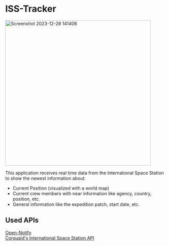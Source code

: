 <h1>ISS-Tracker</h1>
<img width="458" alt="Screenshot 2023-12-28 141406" src="https://github.com/j-schall/ISS-Tracker/assets/122560931/67f45a87-1696-4a61-87f6-4b98ab98978d">
<p>This application receives real time data from the International Space Station to show the newest information about: </p>
<ul>
  <li>Current Position (visualized with a world map)</li>
  <li>Current crew members with near information like agency, country, position, etc.</li>
  <li>General information like the expedition patch, start date, etc.</li>
</ul>

<h2>Used APIs</h2>
<a href="http://open-notify.org/Open-Notify-API/ISS-Location-Now/">Open-Notify</a>
<br>
<a href="https://corquaid.github.io/international-space-station-APIs/">Corquaid's International Space Station API</a>
